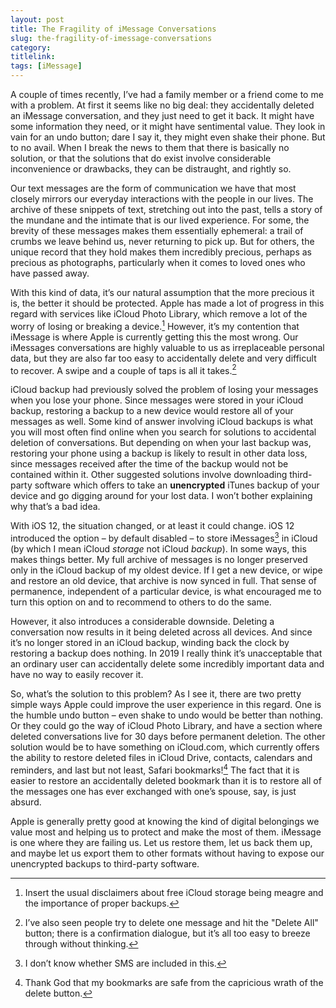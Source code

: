 ```yaml
---
layout: post
title: The Fragility of iMessage Conversations
slug: the-fragility-of-imessage-conversations
category: 
titlelink: 
tags: [iMessage]
---
```


A couple of times recently, I’ve had a family member or a friend come to me with a problem. At first it seems like no big deal: they accidentally deleted an iMessage conversation, and they just need to get it back. It might have some information they need, or it might have sentimental value. They look in vain for an undo button; dare I say it, they might even shake their phone. But to no avail. When I break the news to them that there is basically no solution, or that the solutions that do exist involve considerable inconvenience or drawbacks, they can be distraught, and rightly so. 

Our text messages are the form of communication we have that most closely mirrors our everyday interactions with the people in our lives. The archive of these snippets of text, stretching out into the past, tells a story of the mundane and the intimate that is our lived experience. For some, the brevity of these messages makes them essentially ephemeral: a trail of crumbs we leave behind us, never returning to pick up. But for others, the unique record that they hold makes them incredibly precious, perhaps as precious as photographs, particularly when it comes to loved ones who have passed away.

With this kind of data, it’s our natural assumption that the more precious it is, the better it should be protected. Apple has made a lot of progress in this regard with services like iCloud Photo Library, which remove a lot of the worry of losing or breaking a device.[^1] However, it’s my contention that iMessage is where Apple is currently getting this the most wrong. Our iMessages conversations are highly valuable to us as irreplaceable personal data, but they are also far too easy to accidentally delete and very difficult to recover. A swipe and a couple of taps is all it takes.[^4]

iCloud backup had previously solved the problem of losing your messages when you lose your phone. Since messages were stored in your iCloud backup, restoring a backup to a new device would restore all of your messages as well. Some kind of answer involving iCloud backups is what you will most often find online when you search for solutions to accidental deletion of conversations. But depending on when your last backup was, restoring your phone using a backup is likely to result in other data loss, since messages received after the time of the backup would not be contained within it. Other suggested solutions involve downloading third-party software which offers to take an **unencrypted** iTunes backup of your device and go digging around for your lost data. I won’t bother explaining why that’s a bad idea.

With iOS 12, the situation changed, or at least it could change. iOS 12 introduced the option – by default disabled – to store iMessages[^2] in iCloud (by which I mean iCloud *storage* not iCloud *backup*). In some ways, this makes things better. My full archive of messages is no longer preserved only in the iCloud backup of my oldest device. If I get a new device, or wipe and restore an old device, that archive is now synced in full. That sense of permanence, independent of a particular device, is what encouraged me to turn this option on and to recommend to others to do the same.

However, it also introduces a considerable downside. Deleting a conversation now results in it being deleted across all devices. And since it’s no longer stored in an iCloud backup, winding back the clock by restoring a backup does nothing. In 2019 I really think it’s unacceptable that an ordinary user can accidentally delete some incredibly important data and have no way to easily recover it.

So, what’s the solution to this problem? As I see it, there are two pretty simple ways Apple could improve the user experience in this regard. One is the humble undo button – even shake to undo would be better than nothing. Or they could go the way of iCloud Photo Library, and have a section where deleted conversations live for 30 days before permanent deletion. The other solution would be to have something on iCloud.com, which currently offers the ability to restore deleted files in iCloud Drive, contacts, calendars and reminders, and last but not least, Safari bookmarks![^3] The fact that it is easier to restore an accidentally deleted bookmark than it is to restore all of the messages one has ever exchanged with one’s spouse, say, is just absurd. 

Apple is generally pretty good at knowing the kind of digital belongings we value most and helping us to protect and make the most of them. iMessage is one where they are failing us. Let us restore them, let us back them up, and maybe let us export them to other formats without having to expose our unencrypted backups to third-party software.

[^1]: Insert the usual disclaimers about free iCloud storage being meagre and the importance of proper backups.
[^2]: I don’t know whether SMS are included in this.
[^3]: Thank God that my bookmarks are safe from the capricious wrath of the delete button.
[^4]: I’ve also seen people try to delete one message and hit the "Delete All" button; there is a confirmation dialogue, but it’s all too easy to breeze through without thinking.